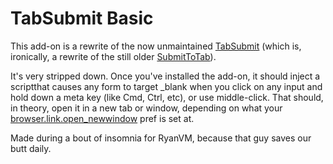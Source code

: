 # TabSubmit Basic

This add-on is a rewrite of the now unmaintained [TabSubmit](https://addons.mozilla.org/en-US/firefox/addon/tabsubmit/) (which is, ironically, a rewrite of the still older [SubmitToTab](http://dragtotab.mozdev.org/submittotab/)).

It's very stripped down. Once you've installed the add-on, it should inject a scriptthat causes any form to target \_blank when you click on any input and hold down a meta key (like Cmd, Ctrl, etc), or use middle-click. That should, in theory, open it in a new tab or window, depending on what your [browser.link.open\_newwindow](http://kb.mozillazine.org/Browser.link.open_newwindow) pref is set at.

Made during a bout of insomnia for RyanVM, because that guy saves our butt daily.
